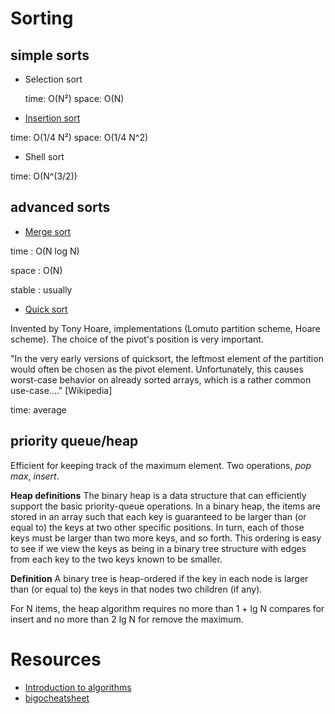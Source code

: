 # Sorting
## simple sorts
* Selection sort

  time: O(N²)
  space: O(N)

* [Insertion sort](https://www.coursera.org/learn/algorithms-part1/lecture/1hYlN/insertion-sort) 

 time: O(1/4 N²)
 space: O(1/4 N^2)

* Shell sort

 time: O(N^(3/2))
 
## advanced sorts
 * [Merge sort](https://www.coursera.org/learn/algorithms-part1/lecture/ARWDq/mergesort)
 
  time  : O(N log N)
  
  space : O(N)
  
  stable : usually
  
  * [Quick sort](https://www.coursera.org/learn/algorithms-part1/lecture/vjvnC/quicksort)

Invented by Tony Hoare, implementations (Lomuto partition scheme, Hoare scheme). The choice of the pivot's position is very important. 

"In the very early versions of quicksort, the leftmost element of the partition would often be chosen as the pivot element. Unfortunately, this causes worst-case behavior on already sorted arrays, which is a rather common use-case...." [Wikipedia]

 time: average 
 
## priority queue/heap

Efficient for keeping track of the maximum element. Two operations, *pop max*, *insert*.

**Heap definitions** The binary heap is a data structure that can efficiently support the basic priority-queue operations. In a binary heap, the items are stored in an array such that each key is guaranteed to be larger than (or equal to) the keys at two other specific positions. In turn, each of those keys must be larger than two more keys, and so forth. This ordering is easy to see if we view the keys as being in a binary tree structure with edges from each key to the two keys known to be smaller.

**Definition** A binary tree is heap-ordered if the key in each node is larger than (or equal to) the keys in that nodes two children (if any).


For N items, the heap algorithm requires no more than 1 + lg N compares for insert and no more than 2 lg N for remove the 
maximum.

 
# Resources

* [Introduction to algorithms](https://www.coursera.org/learn/introduction-to-algorithms/home/info)
* [bigocheatsheet](http://bigocheatsheet.com/)

